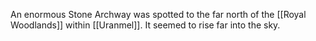 An enormous Stone Archway was spotted to the far north of the [[Royal Woodlands]] within [[Uranmel]]. It seemed to rise far into the sky.